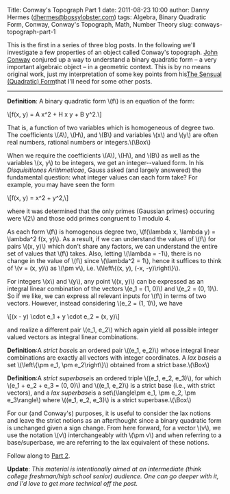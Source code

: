 Title: Conway's Topograph Part 1
date: 2011-08-23 10:00
author: Danny Hermes (dhermes@bossylobster.com)
tags: Algebra, Binary Quadratic Form, Conway, Conway's Topograph, Math, Number Theory
slug: conways-topograph-part-1

This is the first in a series of three blog posts. In the following
we'll investigate a few properties of an object called Conway's
topograph. [John
Conway](http://en.wikipedia.org/wiki/John_Horton_Conway) conjured up a
way to understand a binary quadratic form &ndash; a very important algebraic
object &ndash; in a geometric context. This is by no means original work, just
my interpretation of some key points from his[The Sensual (Quadratic)
Form](http://www.amazon.com/Sensual-Quadratic-Carus-Mathematical-Monographs/dp/0883850303)that
I'll need for some other posts.


* * * * *



<div class="p1">

</div>

<div class="p1">

**Definition**: A binary quadratic form \\(f\\) is an equation of the
form:

</div>

<div class="p1">

\\[f(x, y) = A x\^2 + H x y + B y\^2.\\]

</div>

<div class="p1">

That is, a function of two variables which is homogeneous of degree two.
The coefficients \\(A\\), \\(H\\), and \\(B\\) and variables \\(x\\) and
\\(y\\) are often real numbers, rational numbers or integers.<span
class="Apple-style-span">\\(\\Box\\)</span>

</div>

<div class="p1">

<span class="Apple-style-span">
</span>

</div>

<div class="p1">

<span class="Apple-style-span"></span>

</div>

<div class="p1">

<span class="Apple-style-span">When we require the coefficients \\(A\\),
\\(H\\), and \\(B\\) as well as the variables \\(x, y\\) to be integers,
we get an integer--valued form. In his *Disquisitiones Arithmeticae*,
Gauss asked (and largely answered) the fundamental question: what
integer values can each form take? For example, you may have seen the
form</span>

</div>

<div class="p1">

<span class="Apple-style-span">\\[f(x, y) = x\^2 + y\^2,\\]</span>

</div>

<div class="p1">

<span class="Apple-style-span">where it was determined that the only
primes (Gaussian primes) occuring were \\(2\\) and those odd primes
congruent to 1 modulo 4.</span>

</div>

<div class="p1">

<span class="Apple-style-span">
</span>

</div>

<div class="p1">

<span class="Apple-style-span">As each form \\(f\\) is homogenous degree
two, \\(f(\\lambda x, \\lambda y) = \\lambda\^2 f(x, y)\\). As a result,
if we can understand the values of \\(f\\) for pairs \\((x, y)\\) which
don't share any factors, we can understand the entire set of values that
\\(f\\) takes. Also, letting \\(\\lambda = -1\\), there is no change in
the value of \\(f\\) since \\(\\lambda\^2 = 1\\), hence it suffices to
think of \\(v = (x, y)\\) as \\(\\pm v\\), i.e. \\(\\left\\{(x, y), (-x,
-y)\\right\\}\\).</span>

</div>

<div class="p1">

<span class="Apple-style-span">
</span>

</div>

<div class="p1">

<span class="Apple-style-span">For integers \\(x\\) and \\(y\\), any
point \\((x, y)\\) can be expressed as an integral linear combination of
the vectors \\(e\_1 = (1, 0)\\) and \\(e\_2 = (0, 1)\\). So if we like,
we can express all relevant inputs for \\(f\\) in terms of two vectors.
However, instead considering \\(e\_2 = (1, 1)\\), we have</span>

</div>

<div class="p1">

<span class="Apple-style-span">\\[(x - y) \\cdot e\_1 + y \\cdot e\_2 =
(x, y)\\]</span>

</div>

<div class="p1">

<span class="Apple-style-span">and realize a different pair \\(e\_1,
e\_2\\) which again yield all possible integer valued vectors as
integral linear combinations.</span>

</div>

<div class="p1">

<span class="Apple-style-span">
</span>

</div>

<div class="p1">

</div>

<div class="p1">

<span class="Apple-style-span">**Definition**:A *strict base*is an
ordered pair \\((e\_1, e\_2)\\) whose integral linear combinations are
exactly all vectors with integer coordinates. A *lax base*is a set
\\(\\left\\{\\pm e\_1, \\pm e\_2\\right\\}\\) obtained from a strict
base.\\(\\Box\\)</span>

</div>

<div class="p1">

<span class="Apple-style-span">
</span>

</div>

<div class="p1">

<span class="Apple-style-span">**Definition**:A *strict superbase*is
an ordered triple \\((e\_1, e\_2, e\_3)\\), for which \\(e\_1 + e\_2 +
e\_3 = (0, 0)\\) and \\((e\_1, e\_2)\\) is a strict base (i.e., with
strict vectors), and a *lax superbase*is a set\\(\\langle\\pm e\_1,
\\pm e\_2, \\pm e\_3\\rangle\\) where \\((e\_1, e\_2, e\_3)\\) is a
strict superbase.\\(\\Box\\)</span>

</div>

<div class="p1">

<span class="Apple-style-span">
</span>

</div>

<div class="p1">

<span class="Apple-style-span">For our (and Conway's) purposes, it is
useful to consider the lax notions and leave the strict notions as an
afterthought since a binary quadratic form is unchanged given a sign
change. From here forward, for a vector \\(v\\), we use the notation
\\(v\\) interchangeably with \\(\\pm v\\) and when referring to a
base/superbase, we are referring to the lax equivalent of these
notions.</span>

Follow along to [Part
2](http://blog.bossylobster.com/2011/08/conways-topograph-part-2.html).

**Update**: *This material is intentionally aimed at an intermediate
(think college freshman/high school senior) audience. One can go deeper
with it, and I'd love to get more technical off the post.*

</div>
